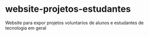 # website-projetos-estudantes
Website para expor projetos voluntarios de alunos e estudantes de tecnologia em geral
